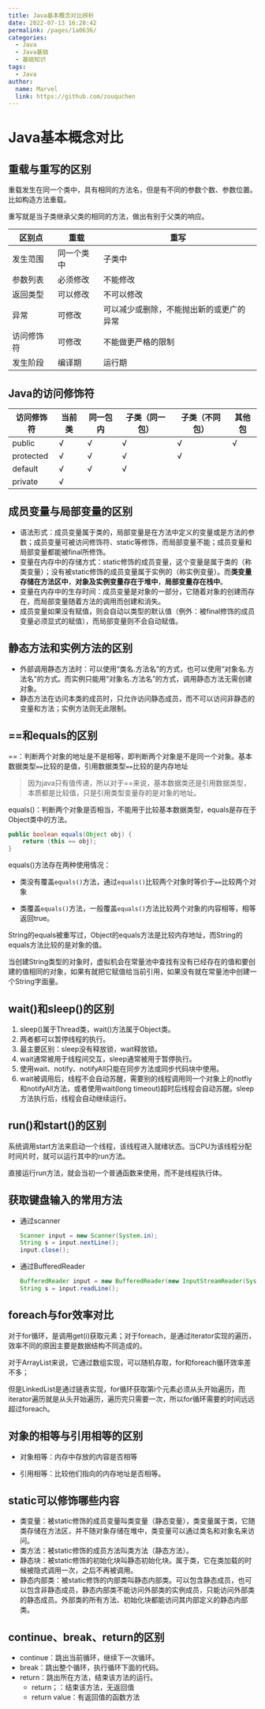 ```yaml
---
title: Java基本概念对比辨析
date: 2022-07-13 16:28:42
permalink: /pages/1a0636/
categories:
  - Java
  - Java基础
  - 基础知识
tags:
  - Java
author: 
  name: Marvel
  link: https://github.com/zouquchen
---
```

# Java基本概念对比

## 重载与重写的区别

重载发生在同一个类中，具有相同的方法名，但是有不同的参数个数、参数位置。比如构造方法重载。

重写就是当子类继承父类的相同的方法，做出有别于父类的响应。

| 区别点     | 重载       | 重写                                     |
| ---------- | ---------- | ---------------------------------------- |
| 发生范围   | 同一个类中 | 子类中                                   |
| 参数列表   | 必须修改   | 不能修改                                 |
| 返回类型   | 可以修改   | 不可以修改                               |
| 异常       | 可修改     | 可以减少或删除，不能抛出新的或更广的异常 |
| 访问修饰符 | 可修改     | 不能做更严格的限制                       |
| 发生阶段   | 编译期     | 运行期                                   |

##  Java的访问修饰符

| 访问修饰符 | 当前类 | 同一包内 | 子类（同一包） | 子类（不同包） | 其他包 |
| ---------- | ------ | -------- | -------------- | -------------- | ------ |
| public     | √      | √        | √              | √              | √      |
| protected  | √      | √        | √              | √              |        |
| default    | √      | √        | √              |                |        |
| private    | √      |          |                |                |        |

## 成员变量与局部变量的区别

- 语法形式：成员变量属于类的，局部变量是在方法中定义的变量或是方法的参数；成员变量可被访问修饰符、static等修饰，而局部变量不能；成员变量和局部变量都能被final所修饰。
- 变量在内存中的存储方式：static修饰的成员变量，这个变量是属于类的（称类变量）；没有被static修饰的成员变量属于实例的（称实例变量）。而**类变量存储在方法区中**，**对象及实例变量存在于堆中**，**局部变量存在栈中**。
- 变量在内存中的生存时间：成员变量是对象的一部分，它随着对象的创建而存在，而局部变量随着方法的调用而创建和消失。
- 成员变量如果没有赋值，则会自动以类型的默认值（例外：被final修饰的成员变量必须显式的赋值），而局部变量则不会自动赋值。

## 静态方法和实例方法的区别

- 外部调用静态方法时：可以使用“类名.方法名”的方式，也可以使用“对象名.方法名”的方式。而实例只能用“对象名.方法名”的方式，调用静态方法无需创建对象。
- 静态方法在访问本类的成员时，只允许访问静态成员，而不可以访问非静态的变量和方法；实例方法则无此限制。

## ==和equals的区别

==：判断两个对象的地址是不是相等，即判断两个对象是不是同一个对象。基本数据类型`==`比较的是值，引用数据类型`==`比较的是内存地址

> 因为java只有值传递，所以对于==来说，基本数据类还是引用数据类型，本质都是比较值，只是引用类型变量存的是对象的地址。

equals()：判断两个对象是否相当，不能用于比较基本数据类型，equals是存在于Object类中的方法。

```java
public boolean equals(Object obj) {
	return (this == obj);
}
```

equals()方法存在两种使用情况：

- 类没有覆盖`equals()`方法，通过`equals()`比较两个对象时等价于`==`比较两个对象

- 类覆盖`equals()`方法，一般覆盖`equals()`方法比较两个对象的内容相等，相等返回true。

String的equals被重写过，Object的equals方法是比较内存地址，而String的equals方法比较的是对象的值。

当创建String类型的对象时，虚拟机会在常量池中查找有没有已经存在的值和要创建的值相同的对象，如果有就把它赋值给当前引用，如果没有就在常量池中创建一个String字面量。

## wait()和sleep()的区别

1. sleep()属于Thread类，wait()方法属于Object类。
2. 两者都可以暂停线程的执行。
3. 最主要区别：sleep没有释放锁，wait释放锁。
4. wait通常被用于线程间交互，sleep通常被用于暂停执行。
5. 使用wait、notify、notifyAll只能在同步方法或同步代码块中使用。
6. wait被调用后，线程不会自动苏醒，需要别的线程调用同一个对象上的notfiy和notifyAll方法，或者使用wait(long timeout)超时后线程会自动苏醒。sleep方法执行后，线程会自动继续运行。

## run()和start()的区别

系统调用start方法来启动一个线程，该线程进入就绪状态。当CPU为该线程分配时间片时，就可以运行其中的run方法。

直接运行run方法，就会当初一个普通函数来使用，而不是线程执行体。

## 获取键盘输入的常用方法

- 通过scanner

  ```java
  Scanner input = new Scanner(System.in);
  String s = input.nextLine();
  input.close();
  ```

- 通过BufferedReader

  ```java
  BufferedReader input = new BufferedReader(new InputStreamReader(System.in));
  String s = input.readLine();
  ```

## foreach与for效率对比

对于for循环，是调用get(i)获取元素；对于foreach，是通过iterator实现的遍历，效率不同的原因主要是数据结构不同造成的。

对于ArrayList来说，它通过数组实现，可以随机存取，for和foreach循环效率差不多；

但是LinkedList是通过链表实现，for循环获取第i个元素必须从头开始遍历，而iterator遍历就是从头开始遍历，遍历完只需要一次，所以for循环需要的时间远远超过foreach。

## 对象的相等与引用相等的区别

- 对象相等：内存中存放的内容是否相等

- 引用相等：比较他们指向的内存地址是否相等。

## static可以修饰哪些内容

- 类变量：被static修饰的成员变量叫类变量（静态变量），类变量属于类，它随类存储在方法区，并不随对象存储在堆中，类变量可以通过类名和对象名来访问。
- 类方法：被static修饰的成员方法叫类方法（静态方法）。
- 静态块：被static修饰的初始化块叫静态初始化块。属于类，它在类加载的时候被隐式调用一次，之后不再被调用。
- 静态内部类：被static修饰的内部类叫静态内部类。可以包含静态成员，也可以包含非静态成员，静态内部类不能访问外部类的实例成员，只能访问外部类的静态成员。外部类的所有方法、初始化块都能访问其内部定义的静态内部类。

## continue、break、return的区别

- continue：跳出当前循环，继续下一次循环。
- break：跳出整个循环，执行循环下面的代码。
- return：跳出所在方法，结束该方法的运行。
  - return；：结束该方法，无返回值
  - return value：有返回值的函数方法